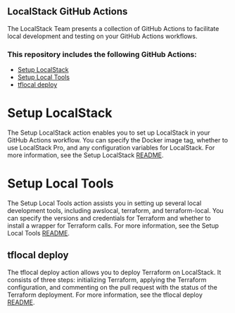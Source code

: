 ## LocalStack GitHub Actions

The LocalStack Team presents a collection of GitHub Actions to facilitate local development and testing on your GitHub Actions workflows.

### This repository includes the following GitHub Actions:

- [Setup LocalStack](./setup-localstack)
- [Setup Local Tools](./setup-local-tools)
- [tflocal deploy](./tflocal-deploy)

# Setup LocalStack

The Setup LocalStack action enables you to set up LocalStack in your GitHub Actions workflow. You can specify the Docker image tag, whether to use LocalStack Pro, and any configuration variables for LocalStack. For more information, see the Setup LocalStack [README](./setup-localstack/README.md).

# Setup Local Tools

The Setup Local Tools action assists you in setting up several local development tools, including awslocal, terraform, and terraform-local. You can specify the versions and credentials for Terraform and whether to install a wrapper for Terraform calls. For more information, see the Setup Local Tools [README](./setup-local-tools/README.md).

## tflocal deploy
The tflocal deploy action allows you to deploy Terraform on LocalStack. It consists of three steps: initializing Terraform, applying the Terraform configuration, and commenting on the pull request with the status of the Terraform deployment. For more information, see the tflocal deploy [README](./tflocal-deploy/README.md).
